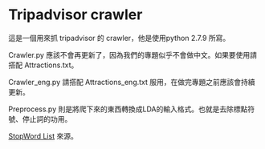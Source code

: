 # Tripadvisor crawler
這是一個用來抓 tripadvisor 的 crawler，他是使用python 2.7.9 所寫。

Crawler.py 應該不會再更新了，因為我們的專題似乎不會做中文。如果要使用請搭配 Attractions.txt。

Crawler_eng.py 請搭配 Attractions_eng.txt 服用，在做完專題之前應該會持續更新。

Preprocess.py 則是將爬下來的東西轉換成LDA的輸入格式。也就是去除標點符號、停止詞的功用。

[StopWord List](http://xpo6.com/list-of-english-stop-words/) 來源。
